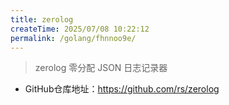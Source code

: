 ```yaml
---
title: zerolog
createTime: 2025/07/08 10:22:12
permalink: /golang/fhnnoo9e/
---
```

> zerolog 零分配 JSON 日志记录器

- GitHub仓库地址：https://github.com/rs/zerolog

